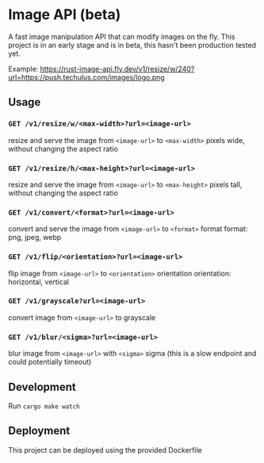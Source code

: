 # Image API (beta)

A fast image manipulation API that can modify images on the fly.
This project is in an early stage and is in beta, this hasn't been production tested yet.

Example: https://rust-image-api.fly.dev/v1/resize/w/240?url=https://push.techulus.com/images/logo.png

## Usage

### `GET /v1/resize/w/<max-width>?url=<image-url>`
resize and serve the image from `<image-url>` to `<max-width>` pixels wide, without changing the aspect ratio

### `GET /v1/resize/h/<max-height>?url=<image-url>`
resize and serve the image from `<image-url>` to `<max-height>` pixels tall, without changing the aspect ratio
      
### `GET /v1/convert/<format>?url=<image-url>`
convert and serve the image from `<image-url>` to `<format>` format
format: png, jpeg, webp

### `GET /v1/flip/<orientation>?url=<image-url>`
flip image from `<image-url>` to `<orientation>` orientation
orientation: horizontal, vertical

### `GET /v1/grayscale?url=<image-url>`
convert image from `<image-url>` to grayscale

### `GET /v1/blur/<sigma>?url=<image-url>`
blur image from `<image-url>` with `<sigma>` sigma (this is a slow endpoint and could potentially timeout)

## Development

Run `cargo make watch`

## Deployment

This project can be deployed using the provided Dockerfile
